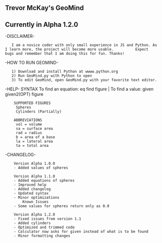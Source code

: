 Trevor McKay's GeoMind
-------------------------------------------------------------------------------

Currently in Alpha 1.2.0
-------------------------------------------------------------------------------

-DISCLAIMER-
      
       I am a novice coder with only small experience in JS and Python. As I learn more, the project will become more usable.          Expect bugs and remember that I am doing this for fun. Thanks!

 -HOW TO RUN GEOMIND-
      
       1) Download and install Python at wwww.python.org
       2) Run GeoMind.py with Python to open
       3) To edit GeoMind, open GeoMind.py with your favorite text editor.

-HELP-
        SYNTAX
         To find an equation: eq find figure | To find a value: given given2(OPT) figure
       
        SUPPORTED FIGURES
         Spheres 
         Cylinders (Partially) 
       
        ABBREVIATIONS
         vol = volume 
         sa = surface area 
         rad = radius 
         b = area of a base 
         la = lateral area 
         ta = total area 

-CHANGELOG-
        
        Version Alpha 1.0.0 
        - Added values of spheres 
          
        Version Alpha 1.1.0 
        - Added equations of spheres 
        - Improved help 
        - Added changelog 
        - Updated syntax 
        - Minor optimizations 
            Known Issues 
        - Some values for spheres return only as 0.0 
          
        Version Alpha 1.2.0 
        - Fixed issues from version 1.1 
        - Added cylinders 
        - Optimized and trimmed code 
        - Calculator now asks for given instead of what is to be found 
        - Minor formatting changes 
